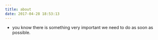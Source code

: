 ```yaml
---
title: about
date: 2017-04-28 18:53:13
---
```

* you know there is something very important we need to do as soon as possible.
